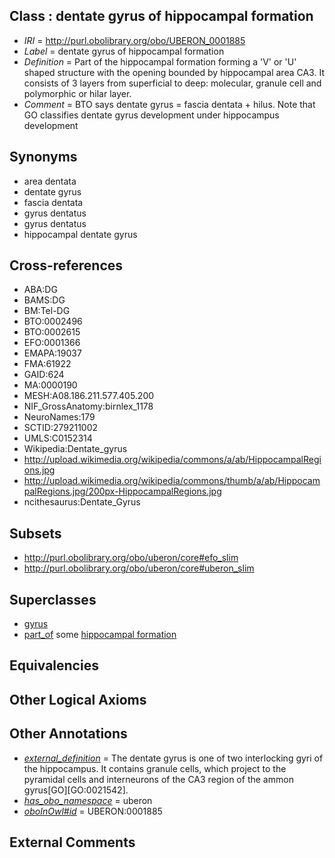 
## Class : dentate gyrus of hippocampal formation

 * *IRI* = http://purl.obolibrary.org/obo/UBERON_0001885
 * *Label* = dentate gyrus of hippocampal formation
 * *Definition* = Part of the hippocampal formation forming a 'V' or 'U' shaped structure with the opening bounded by hippocampal area CA3. It consists of 3 layers from superficial to deep: molecular, granule cell and polymorphic or hilar layer.
 * *Comment* = BTO says dentate gyrus = fascia dentata + hilus. Note that GO classifies dentate gyrus development under hippocampus development

## Synonyms

 * area dentata
 * dentate gyrus
 * fascia dentata
 * gyrus dentatus
 * gyrus dentatus
 * hippocampal dentate gyrus

## Cross-references

 * ABA:DG
 * BAMS:DG
 * BM:Tel-DG
 * BTO:0002496
 * BTO:0002615
 * EFO:0001366
 * EMAPA:19037
 * FMA:61922
 * GAID:624
 * MA:0000190
 * MESH:A08.186.211.577.405.200
 * NIF_GrossAnatomy:birnlex_1178
 * NeuroNames:179
 * SCTID:279211002
 * UMLS:C0152314
 * Wikipedia:Dentate_gyrus
 * http://upload.wikimedia.org/wikipedia/commons/a/ab/HippocampalRegions.jpg
 * http://upload.wikimedia.org/wikipedia/commons/thumb/a/ab/HippocampalRegions.jpg/200px-HippocampalRegions.jpg
 * ncithesaurus:Dentate_Gyrus

## Subsets

 * http://purl.obolibrary.org/obo/uberon/core#efo_slim
 * http://purl.obolibrary.org/obo/uberon/core#uberon_slim

## Superclasses

 * [gyrus](../../UBERON/00/UBERON_0000200.md)
 * [part_of](../../BFO/50/BFO_0000050.md) some [hippocampal formation](../../UBERON/21/UBERON_0002421.md)

## Equivalencies


## Other Logical Axioms


## Other Annotations

 * *[external_definition](../../UBPROP/01/UBPROP_0000001.md)* = The dentate gyrus is one of two interlocking gyri of the hippocampus. It contains granule cells, which project to the pyramidal cells and interneurons of the CA3 region of the ammon gyrus[GO][GO:0021542].
 * *[has_obo_namespace](../../ce/oboInOwl#hasOBONamespace.md)* = uberon
 * *[oboInOwl#id](../../id/oboInOwl#id.md)* = UBERON:0001885

## External Comments

